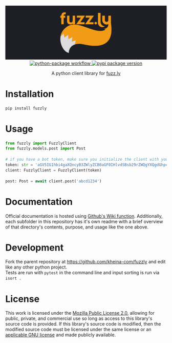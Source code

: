 <p align="center">
	<img src="https://github.com/kheina-com/fuzzly/raw/main/logo.png" alt="fuzzly Logo">
	<br>
	<a href="https://github.com/kheina-com/fuzzly/actions?query=workflow%3Apython-package+event%3Apush+branch%3Amain">
		<img src="https://github.com/kheina-com/fuzzly/actions/workflows/python-package.yml/badge.svg?branch=main" alt="python-package workflow">
	</a>
	<a href="https://pypi.org/project/fuzzly">
		<img src="https://img.shields.io/pypi/v/fuzzly?color=success&label=pypi%20package" alt="pypi package version">
	</a>
</p>
<p align="center">
	A python client library for <a href="https://dev.fuzz.ly/docs">fuzz.ly</a>
</p>


# Installation
```bash
pip install fuzzly
```

# Usage
```python
from fuzzly import FuzzlyClient
from fuzzly.models.post import Post

# if you have a bot token, make sure you initialize the client with your token
token: str = 'aGV5IG1hbi4gaXQncyB3ZWlyZCB0aGF0IHlvdSBsb29rZWQgYXQgdGhpcywgYnV0IHRoaXMgaXNuJ3QgYSByZWFsIHRva2Vu'
client: FuzzlyClient = FuzzlyClient(token)

post: Post = await client.post('abcd1234')
```

# Documentation
Official documentation is hosted using [Github's Wiki function](./wiki). Additionally, each subfolder in this repository has it's own readme with a brief overview of that directory's contents, purpose, and usage like the one above.


# Development
Fork the parent repository at https://github.com/kheina-com/fuzzly and edit like any other python project.  
Tests are run with `pytest` in the command line and input sorting is run via `isort .`

# License
This work is licensed under the [Mozilla Public License 2.0](https://choosealicense.com/licenses/mpl-2.0/), allowing for public, private, and commercial use so long as access to this library's source code is provided. If this library's source code is modified, then the modified source code must be licensed under the same license or an [applicable GNU license](https://www.mozilla.org/en-US/MPL/2.0/#1.12) and made publicly available.

